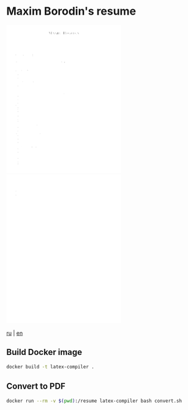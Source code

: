 # Maxim Borodin's resume
[<img src="preview/cv_en-0.png" alt="cv" width="300"/> <img src="preview/cv_en-1.png" alt="cv" width="300"/>
](cv_ru.pdf)

[ru](cv_ru.pdf) | [en](cv_en.pdf)

## Build Docker image
```bash
docker build -t latex-compiler .
```
## Convert to PDF
```bash
docker run --rm -v $(pwd):/resume latex-compiler bash convert.sh
```
